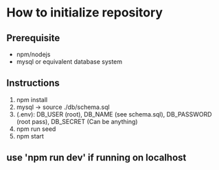 # How to initialize repository

## Prerequisite

- npm/nodejs
- mysql or equivalent database system

## Instructions

1. npm install
2. mysql -> source ./db/schema.sql
3. (.env): DB_USER (root), DB_NAME (see schema.sql), DB_PASSWORD (root pass), DB_SECRET (Can be anything)
4. npm run seed
5. npm start

## use 'npm run dev' if running on localhost
